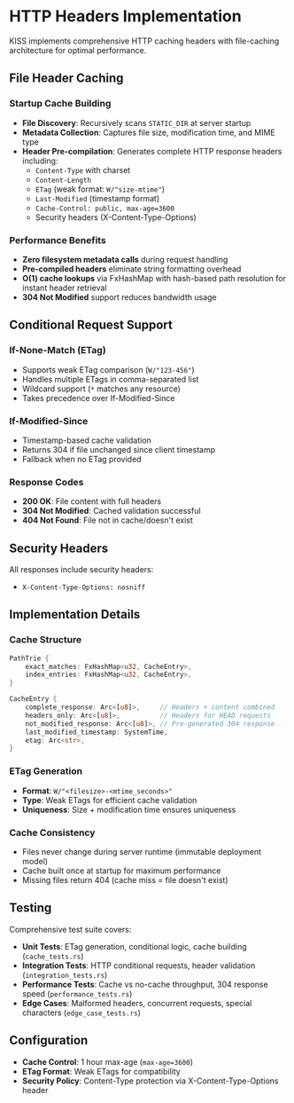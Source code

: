 # HTTP Headers Implementation

KISS implements comprehensive HTTP caching headers with file-caching architecture for optimal performance.

## File Header Caching

### Startup Cache Building
- **File Discovery**: Recursively scans `STATIC_DIR` at server startup
- **Metadata Collection**: Captures file size, modification time, and MIME type
- **Header Pre-compilation**: Generates complete HTTP response headers including:
  - `Content-Type` with charset
  - `Content-Length` 
  - `ETag` (weak format: `W/"size-mtime"`)
  - `Last-Modified` (timestamp format)
  - `Cache-Control: public, max-age=3600`
  - Security headers (X-Content-Type-Options)

### Performance Benefits
- **Zero filesystem metadata calls** during request handling
- **Pre-compiled headers** eliminate string formatting overhead
- **O(1) cache lookups** via FxHashMap with hash-based path resolution for instant header retrieval
- **304 Not Modified** support reduces bandwidth usage

## Conditional Request Support

### If-None-Match (ETag)
- Supports weak ETag comparison (`W/"123-456"`)
- Handles multiple ETags in comma-separated list
- Wildcard support (`*` matches any resource)
- Takes precedence over If-Modified-Since

### If-Modified-Since
- Timestamp-based cache validation
- Returns 304 if file unchanged since client timestamp
- Fallback when no ETag provided

### Response Codes
- **200 OK**: File content with full headers
- **304 Not Modified**: Cached validation successful
- **404 Not Found**: File not in cache/doesn't exist

## Security Headers

All responses include security headers:
- `X-Content-Type-Options: nosniff`

## Implementation Details

### Cache Structure
```rust
PathTrie {
    exact_matches: FxHashMap<u32, CacheEntry>,
    index_entries: FxHashMap<u32, CacheEntry>,
}

CacheEntry {
    complete_response: Arc<[u8]>,     // Headers + content combined
    headers_only: Arc<[u8]>,          // Headers for HEAD requests
    not_modified_response: Arc<[u8]>, // Pre-generated 304 response
    last_modified_timestamp: SystemTime,
    etag: Arc<str>,
}
```

### ETag Generation
- **Format**: `W/"<filesize>-<mtime_seconds>"`
- **Type**: Weak ETags for efficient cache validation
- **Uniqueness**: Size + modification time ensures uniqueness

### Cache Consistency
- Files never change during server runtime (immutable deployment model)
- Cache built once at startup for maximum performance
- Missing files return 404 (cache miss = file doesn't exist)

## Testing

Comprehensive test suite covers:
- **Unit Tests**: ETag generation, conditional logic, cache building (`cache_tests.rs`)
- **Integration Tests**: HTTP conditional requests, header validation (`integration_tests.rs`)  
- **Performance Tests**: Cache vs no-cache throughput, 304 response speed (`performance_tests.rs`)
- **Edge Cases**: Malformed headers, concurrent requests, special characters (`edge_case_tests.rs`)

## Configuration

- **Cache Control**: 1 hour max-age (`max-age=3600`)
- **ETag Format**: Weak ETags for compatibility
- **Security Policy**: Content-Type protection via X-Content-Type-Options header